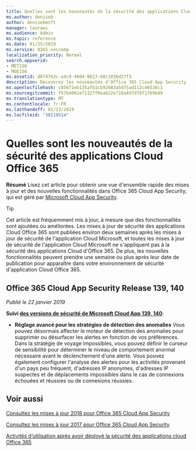 ```yaml
---
title: Quelles sont les nouveautés de la sécurité des applications Cloud Office 365
ms.author: deniseb
author: denisebmsft
manager: laurawi
ms.audience: Admin
ms.topic: reference
ms.date: 01/25/2019
ms.service: O365-seccomp
localization_priority: Normal
search.appverid:
- MET150
- MOE150
ms.assetid: d674763c-a4c9-4604-8623-68c1836d27f3
description: Découvrez les nouveautés d'Office 365 Cloud App Security
ms.openlocfilehash: c85671eb135afb1cb92883a5d75ad112c46538c1
ms.sourcegitcommit: f57b4001ef1327f0ea622e716a4d7d78f1769b49
ms.translationtype: MT
ms.contentlocale: fr-FR
ms.lasthandoff: 02/23/2019
ms.locfileid: "30219514"
---
```

# <a name="what-is-new-in-office-365-cloud-app-security"></a>Quelles sont les nouveautés de la sécurité des applications Cloud Office 365

**Résumé** Lisez cet article pour obtenir une vue d'ensemble rapide des mises à jour et des nouvelles fonctionnalités dans Office 365 Cloud App Security, qui est géré par [Microsoft Cloud App Security](https://aka.ms/whatiscas).
  
> [!TIP]
> Cet article est fréquemment mis à jour, à mesure que des fonctionnalités sont ajoutées ou améliorées. Les mises à jour de sécurité des applications Cloud Office 365 sont publiées environ deux semaines après les mises à jour de sécurité de l'application Cloud Microsoft, et toutes les mises à jour de sécurité de l'application Cloud Microsoft ne s'appliquent pas à la sécurité des applications Cloud d'Office 365. De plus, les nouvelles fonctionnalités peuvent prendre une semaine ou plus après leur date de publication pour apparaître dans votre environnement de sécurité d'application Cloud Office 365.

## <a name="office-365-cloud-app-security-releases-139-140"></a>Office 365 Cloud App Security Release 139, 140

*Publié le 22 janvier 2019*

**Suivi [des versions de sécurité de Microsoft Cloud App 139, 140](https://docs.microsoft.com/cloud-app-security/release-notes#cloud-app-security-release-139-140)**:

- **Réglage avancé pour les stratégies de détection des anomalies** Vous pouvez désormais affecter le moteur de détection des anomalies pour supprimer ou désurfacer les alertes en fonction de vos préférences. Dans la stratégie de voyage impossibles, vous pouvez définir le curseur de sensibilité pour déterminer le niveau de comportement anormal nécessaire avant le déclenchement d'une alerte. Vous pouvez également configurer l'analyse des alertes pour les activités provenant d'un pays peu fréquent, d'adresses IP anonymes, d'adresses IP suspectes et de déplacements impossibles dans le cas de connexions échouées et réussies ou de connexions réussies. 

## <a name="related-topics"></a>Voir aussi

[Consultez les mises à jour 2018 pour Office 365 Cloud App Security](new-in-office-365-cas-2018.md)

[Consultez les mises à jour 2017 pour Office 365 Cloud App Security](new-in-office-365-cas-2017.md)
    
[Activités d’utilisation après avoir déployé la sécurité des applications cloud Office 365](utilization-activities-for-ocas.md)
